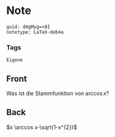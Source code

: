 # Note
```
guid: d4gMyg=>8I
notetype: LaTeX-deb4a
```

### Tags
```
Eigene
```

## Front
Was ist die Stammfunktion von $\arccos x$?

## Back
$x \arccos x-\sqrt{1-x^{2}}$
